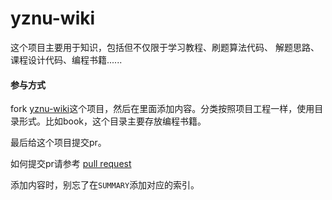# yznu-wiki

这个项目主要用于知识，包括但不仅限于学习教程、刷题算法代码、 解题思路、课程设计代码、编程书籍......

#### 参与方式

fork [yznu-wiki](https://github.com/yznu-cn/yznu-wiki)这个项目，然后在里面添加内容。分类按照项目工程一样，使用目录形式。比如book，这个目录主要存放编程书籍。

最后给这个项目提交pr。

如何提交pr请参考 [pull request](https://www.cnblogs.com/zhangjianbin/p/7774073.html)

添加内容时，别忘了在`SUMMARY`添加对应的索引。